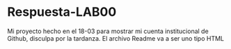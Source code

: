 # Respuesta-LAB00
Mi proyecto hecho en el 18-03 para mostrar mi cuenta institucional de Github, disculpa por la tardanza. El archivo Readme va a ser uno tipo HTML
